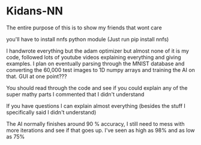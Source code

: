 # Kidans-NN
The entire purpose of this is to show my friends that wont care

you'll have to install nnfs python module (Just run pip install nnfs)

I handwrote everything but the adam optimizer but almost none of it is my code, followed lots of youtube videos explaining everything and giving examples.
I plan on eventually parsing through the MNIST database and converting the 60,000 test images to 1D numpy arrays and training the AI on that.
GUI at one point???

You should read through the code and see if you could explain any of the super mathy parts I commented that I didn't understand

If you have questions I can explain almost everything (besides the stuff I specifically said I didn't understand) 

The AI normally finishes around 90 % accuracy, I still need to mess with more iterations and see if that goes up. I've seen as high as 98% and as low as 75%
